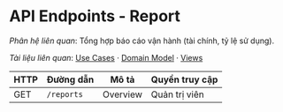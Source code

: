 # API Endpoints - Report

*Phân hệ liên quan*: Tổng hợp báo cáo vận hành (tài chính, tỷ lệ sử dụng).

*Tài liệu liên quan*: [Use Cases](../../Domain/Report/UseCases.md) · [Domain Model](../../Domain/Report/DomainModel.mmd) · [Views](../../Domain/Report/Views.md)

| HTTP | Đường dẫn | Mô tả | Quyền truy cập |
| --- | --- | --- | --- |
| GET | `/reports` | Overview | Quản trị viên |
